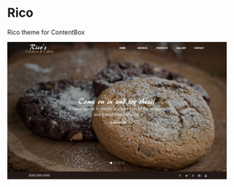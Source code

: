 # Rico
Rico theme for ContentBox

<img src="https://raw.githubusercontent.com/contentbox-themes/rico/master/screenshot.png" class="img-responsive">
